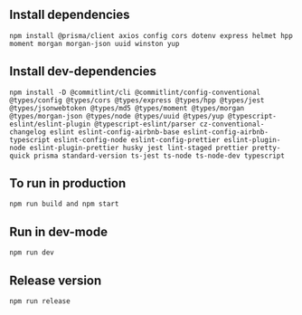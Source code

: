 ## Install dependencies

```
npm install @prisma/client axios config cors dotenv express helmet hpp moment morgan morgan-json uuid winston yup
```

## Install dev-dependencies

```
npm install -D @commitlint/cli @commitlint/config-conventional @types/config @types/cors @types/express @types/hpp @types/jest @types/jsonwebtoken @types/md5 @types/moment @types/morgan @types/morgan-json @types/node @types/uuid @types/yup @typescript-eslint/eslint-plugin @typescript-eslint/parser cz-conventional-changelog eslint eslint-config-airbnb-base eslint-config-airbnb-typescript eslint-config-node eslint-config-prettier eslint-plugin-node eslint-plugin-prettier husky jest lint-staged prettier pretty-quick prisma standard-version ts-jest ts-node ts-node-dev typescript
```

## To run in production

```
npm run build and npm start
```

## Run in dev-mode

```
npm run dev
```

## Release version

```
npm run release
```
